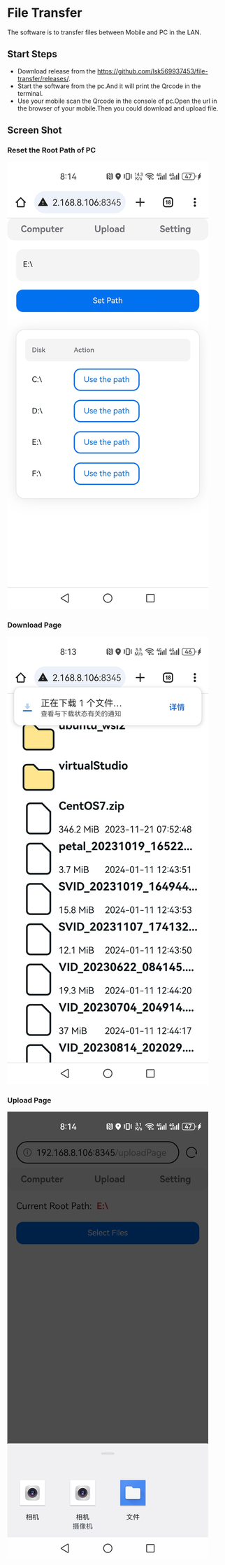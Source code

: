 # File Transfer
The software is to transfer files between Mobile and PC in the LAN.
## Start Steps
* Download release from the https://github.com/lsk569937453/file-transfer/releases/.
* Start the software from the pc.And it will print the Qrcode in the terminal.
* Use your mobile scan the Qrcode in the console of pc.Open the url in the browser of your mobile.Then you could download and upload file.

## Screen Shot
### Reset the Root Path of PC
![alt tag](https://raw.githubusercontent.com/lsk569937453/image_repo/main/file-transfer/Screenshot_20240112_081413_com.android.chrome.jpg)
### Download Page
![alt tag](https://raw.githubusercontent.com/lsk569937453/image_repo/main/file-transfer/Screenshot_20240112_081354_com.android.chrome.jpg)

### Upload Page
![alt tag](https://raw.githubusercontent.com/lsk569937453/image_repo/main/file-transfer/Screenshot_20240112_081438_android.jpg)
